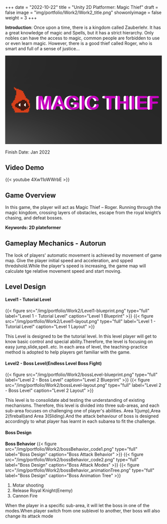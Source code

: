 +++
date = "2022-10-22"
title = "Unity 2D Platformer: Magic Thief"
draft = false
image = "img/portfolio/Work2/Work2_title.png"
showonlyimage = false
weight = 3
+++

**Introduction**: Once upon a time, there is a kingdom called Zauberlehr. It has a great knowledge of magic and Spells, but it has a strict hierarchy. Only nobles can have the access to magic, common people are forbidden to use or even learn magic. However, there is a good thief called Roger, who is smart and full of a sense of justice...


<!--more-->
![gamelogo][1]

Finish Date: Jan 2022
## Video Demo
{{< youtube 4Xw11oWWrbE >}}
## Game Overview

In this game, the player will act as Magic Thief – Roger. Running through the magic kingdom, crossing layers of obstacles, escape from the royal knight’s chasing, and defeat bosses.

**Keywords: 2D plateformer**

## Gameplay Mechanics - Autorun
The look of players' automatic movement is achieved by movement of game map. Give the player initial speed and acceleration, and spped thredshold.While the player's speed is increasing, the game map will calculate tge relative movement speed and start moving.

## Level Design
#### Level1 - Tutorial Level
{{< figure
  src="/img/portfolio/Work2/Level1-blueprint.png"
  type="full"
  label="Level 1 - Tutorial Level"
  caption="Level 1 Blueprint" >}}
  {{< figure
  src="/img/portfolio/Work2/Level1-layout.png"
  type="full"
  label="Level 1 - Tutorial Level"
  caption="Level 1 Layout" >}}

  This Level is designed to be the tutorial level. In this level player will get to know basic control and special ability.Therefore, the level is focusing on easy jump,slide,spell..etc. In each area of level, the teaching-practice method is adopted to help players get familiar with the game.

#### Level2 - Boss Level(Endless Level Boss Fight)
{{< figure
  src="/img/portfolio/Work2/bossLevel-blueprint.png"
  type="full"
  label="Level 2 - Boss Level"
  caption="Level 2 Blueprint" >}}
{{< figure
  src="/img/portfolio/Work2/bossLevel-layout.png"
  type="full"
  label="Level 2 - Boss Level"
  caption="Level 2 Layout" >}}

  This level is to consolidate abd testing the understanding of existing mechanisms. Therefore, this level is divided into three sub-areas, and each sub-area focuses on challenging one of player's abilities. Area 1(jump),Area 2(fireball)and Area 3(Sliding).And the attack behaviour of boss is designed accordingly to what player has learnt in each subarea to fit the challenge.

#### Boss Design
**Boss Behavior**
{{< figure
  src="/img/portfolio/Work2/bossBehavior_code1.png"
  type="full"
  label="Boss Design"
  caption="Boss Attack Behavior" >}}
  {{< figure
  src="/img/portfolio/Work2/bossBehavior_code2.png"
  type="full"
  label="Boss Design"
  caption="Boss Attack Modes" >}}
  {{< figure
  src="/img/portfolio/Work2/bossBehavior_animationTree.png"
  type="full"
  label="Boss Design"
  caption="Boss Animation Tree" >}}
1. Motar shooting
2. Release Royal Knight(Enemy)
3. Cannon Fire

When the player in a specific sub-area, it will let the boss in one of the modes.When player switch from one sublevel to another, ther boss will also change its attack mode



[1]:/img/portfolio/Work2/Work2_title.png